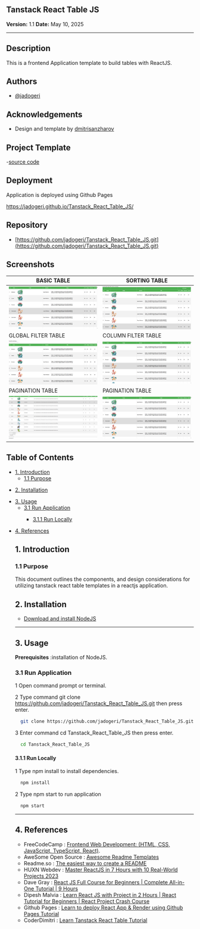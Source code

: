 ## **Tanstack React Table JS**

**Version:** 1.1
**Date:** May 10, 2025

---

## Description

This is a frontend Application template to build tables with ReactJS.

## Authors

- [@jadogeri](https://www.github.com/jadogeri)

## Acknowledgements

- Design and template by [dmitrisanzharov](https://github.com/dmitrisanzharov)

## Project Template

-[source code](https://github.com/dmitrisanzharov/tanstack-yt-react-table-v8)

## Deployment

Application is deployed using Github Pages

 [https://jadogeri.github.io/Tanstack_React_Table_JS/ ](https://jadogeri.github.io/Tanstack_React_Table_JS/)

## Repository

- [https://github.com/jadogeri/Tanstack_React_Table_JS.git](https://github.com/jadogeri/Tanstack_React_Table_JS.git)

## Screenshots

| BASIC  TABLE                                       | SORTING TABLE                                 |
| -------------------------------------------------- | --------------------------------------------- |
| ![Screenshot 1](assets/images/basictable.png)        | ![Screenshot 1](assets/images/sortingtable.png) |
| GLOBAL FILTER TABLE                                | COLUMN FILTER TABLE                           |
| ![Screenshot 1](assets/images/globalfiltertable.png) | ![Screenshot 1](assets/images/basictable.png)   |
| PAGINATION TABLE                                   | PAGINATION TABLE                              |
| ![Screenshot 1](assets/images/paginationtable.png)   | ![Screenshot 1](assets/images/basictable.png)   |

## Table of Contents

<ul>
      <li><a href="#1-introduction">1. Introduction</a>
        <ul>
          <li><a href="#11-purpose">1.1 Purpose</a> </li>
        </ul>
      </li>
    </ul>
     <ul>
      <li><a href="#5-installation">2. Installation</a>
      </li>
    </ul> 
    <ul>
        <li><a href="#6-usage">3. Usage</a>
        <ul>
            <li><a href="#61-run-application">3.1 Run Application</a> </li>
            <ul>
              <li><a href="#611-run-locally">3.1.1 Run Locally</a> </li>
            </ul>
        </ul>
        </li>
    </ul> 
    <ul> 
        <li><a href="#10-references">4. References</a>
        </li>
    <ul>
</ul>

## **1. Introduction**

### **1.1 Purpose**

This document outlines the components, and design considerations for utilizing tanstack react table templates in a reactjs application.

## **2. Installation**

* [Download and install NodeJS](https://nodejs.org/en/download)

---

## **3. Usage**

**Prerequisites** :installation of NodeJS.

### **3.1 Run Application**

1 Open command prompt or terminal.

2 Type command git clone https://github.com/jadogeri/Tanstack_React_Table_JS.git then press enter.

```bash
  git clone https://github.com/jadogeri/Tanstack_React_Table_JS.git
```

3 Enter command cd Tanstack_React_Table_JS then press enter.

```bash
  cd Tanstack_React_Table_JS
```

#### **3.1.1 Run Locally**

1 Type npm install to install dependencies.

```bash
  npm install
```

2 Type npm start to run application

```bash
  npm start
```

---

## **4. References**

* FreeCodeCamp : [Frontend Web Development: (HTML, CSS, JavaScript, TypeScript, React)](https://www.youtube.com/watch?v=MsnQ5uepIa).
* AweSome Open Source : [Awesome Readme Templates](https://awesomeopensource.com/project/elangosundar/awesome-README-templates)
* Readme.so : [The easiest way to create a README](https://readme.so/)
* HUXN Webdev : [Master ReactJS in 7 Hours with 10 Real-World Projects 2023](https://www.youtube.com/watch?v=XrwsMN2IWnE/)
* Dave Gray : [React JS Full Course for Beginners | Complete All-in-One Tutorial | 9 Hours](https://www.youtube.com/watch?v=RVFAyFWO4go/)
* Dipesh Malvia : [Learn React JS with Project in 2 Hours | React Tutorial for Beginners | React Project Crash Course](https://www.youtube.com/watch?v=0riHps91AzE/)
* Github Pages : [Learn to deploy React App & Render using Github Pages Tutorial](https://github.com/gitname/react-gh-pages)
* CoderDimitri : [Learn Tanstack React Table Tutorial ](https://www.youtube.com/watch?v=fL8VlLe8Upo)



